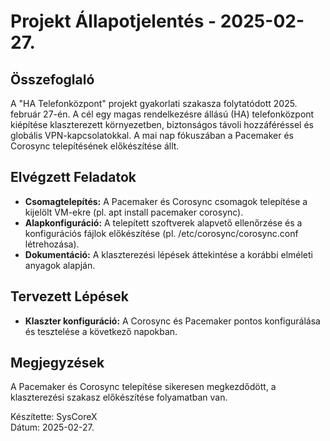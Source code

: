 # Projekt Állapotjelentés - 2025-02-27.

## Összefoglaló
A "HA Telefonközpont" projekt gyakorlati szakasza folytatódott 2025. február 27-én. A cél egy magas rendelkezésre állású (HA) telefonközpont kiépítése klaszterezett környezetben, biztonságos távoli hozzáféréssel és globális VPN-kapcsolatokkal. A mai nap fókuszában a Pacemaker és Corosync telepítésének előkészítése állt.

## Elvégzett Feladatok
- **Csomagtelepítés:** A Pacemaker és Corosync csomagok telepítése a kijelölt VM-ekre (pl. apt install pacemaker corosync).
- **Alapkonfiguráció:** A telepített szoftverek alapvető ellenőrzése és a konfigurációs fájlok előkészítése (pl. /etc/corosync/corosync.conf létrehozása).
- **Dokumentáció:** A klaszterezési lépések áttekintése a korábbi elméleti anyagok alapján.

## Tervezett Lépések
- **Klaszter konfiguráció:** A Corosync és Pacemaker pontos konfigurálása és tesztelése a következő napokban.

## Megjegyzések
A Pacemaker és Corosync telepítése sikeresen megkezdődött, a klaszterezési szakasz előkészítése folyamatban van.

Készítette: SysCoreX  
Dátum: 2025-02-27.